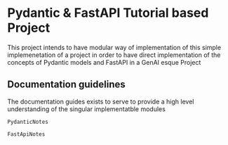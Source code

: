 # Pydantic & FastAPI Tutorial based Project

This project intends to have modular way of implementation of this simple implemenetation of a project in order to have direct implementation of the concepts of Pydantic models and FastAPI in a GenAI esque Project

## Documentation guidelines

The documentation guides exists to serve to provide a high level understanding of the singular implementatble modules

`PydanticNotes`

`FastApiNotes`
